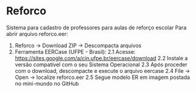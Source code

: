 # Reforco
Sistema para cadastro de professores para aulas de reforço escolar
Para abrir arquivo reforco.eer:
1. Reforco -> Download ZIP -> Descompacta arquivos
2. Ferramenta EERCase (UFPE - Brasil): 
	2.1 Acesse: https://sites.google.com/a/cin.ufpe.br/eercase/download
	2.2 Instale a versão compatível com o seu Sistema Operacional
	2.3 Após proceder com o download, descompacte e execute o arquivo eercase
	2.4 File -> Open -> localize reforco.eer
	2.5 Segue modelo ER em imagem postada no mini-mundo no GitHub

